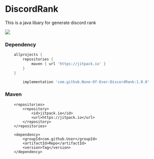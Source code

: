# DiscordRank
This is a java libary for generate discord rank 

[![](https://jitpack.io/v/None-Of-Ever/DiscordRank.svg)](https://jitpack.io/#None-Of-Ever/DiscordRank)

### Dependency
```gradle
	allprojects {
		repositories {
			maven { url 'https://jitpack.io' }
		}
	}
```

```gradle
		implementation 'com.github.None-Of-Ever:DiscordRank:1.0.0'
```


### Maven

```
	<repositories>
		<repository>
		    <id>jitpack.io</id>
		    <url>https://jitpack.io</url>
		</repository>
	</repositories>
```

```
	<dependency>
	    <groupId>com.github.User</groupId>
	    <artifactId>Repo</artifactId>
	    <version>Tag</version>
	</dependency>
```

